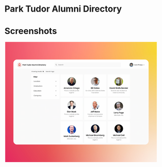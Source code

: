 # Park Tudor Alumni Directory

# Screenshots

<p align="center">
  <img src="https://github.com/zphelps/alumni_database/blob/master/634b55e3c8b9e27b2d850d41_Untitled%20design.png" width="500" title="hover text">
</p>
